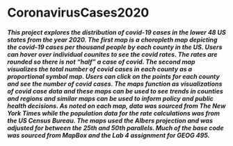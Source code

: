 # CoronavirusCases2020

##### This project explores the distribution of covid-19 cases in the lower 48 US states from the year 2020. The first map is a choropleth map depicting the covid-19 cases per thousand people by each county in the US. Users can hover over individual counites to see the covid rates. The rates are rounded so there is not “half” a case of covid. The second map visualizes the total number of covid cases in each county as a proportional symbol map. Users can click on the points for each county and see the number of covid cases. The maps function as visualizations of covid case data and these maps can be used to see trends in counties and regions and similar maps can be used to inform policy and public health decisions. As noted on each map, data was sourced from The New York Times while the population data for the rate calculations was from the US Census Bureau. The maps used the Albers projection and was adjusted for between the 25th and 50th parallels. Much of the base code was sourced from MapBox and the Lab 4 assignment for GEOG 495. 